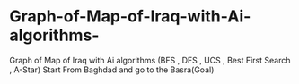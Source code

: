 # Graph-of-Map-of-Iraq-with-Ai-algorithms-
Graph of Map of Iraq with Ai algorithms (BFS , DFS , UCS , Best First Search , A-Star)
Start From Baghdad and go to the Basra(Goal)

